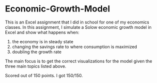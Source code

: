 # Economic-Growth-Model



This is an Excel assignment that I did in school for one of my economics classes. In this assignment, I simulate a Solow economic growth model in Excel and show what happens when:

1. the economy is in steady state
2. changing the savings rate to where consumption is maximized
3. doubling the growth rate

The main focus is to get the correct visualizations for the model given the three main topics listed above. 

Scored out of 150 points. I got 150/150.
